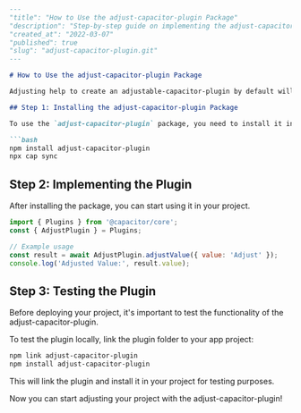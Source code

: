 ```markdown
---
"title": "How to Use the adjust-capacitor-plugin Package"
"description": "Step-by-step guide on implementing the adjust-capacitor-plugin package in your project."
"created_at": "2022-03-07"
"published": true
"slug": "adjust-capacitor-plugin.git"
---

# How to Use the adjust-capacitor-plugin Package

Adjusting help to create an adjustable-capacitor-plugin by default will add the shadow in a view component to make it look different from others.

## Step 1: Installing the adjust-capacitor-plugin Package

To use the `adjust-capacitor-plugin` package, you need to install it in your Capacitor project.

```bash
npm install adjust-capacitor-plugin
npx cap sync
```

## Step 2: Implementing the Plugin

After installing the package, you can start using it in your project.

```javascript
import { Plugins } from '@capacitor/core';
const { AdjustPlugin } = Plugins;

// Example usage
const result = await AdjustPlugin.adjustValue({ value: 'Adjust' });
console.log('Adjusted Value:', result.value);
```

## Step 3: Testing the Plugin

Before deploying your project, it's important to test the functionality of the adjust-capacitor-plugin.

To test the plugin locally, link the plugin folder to your app project:

```bash
npm link adjust-capacitor-plugin
npm install adjust-capacitor-plugin
```

This will link the plugin and install it in your project for testing purposes.

Now you can start adjusting your project with the adjust-capacitor-plugin!

```

```